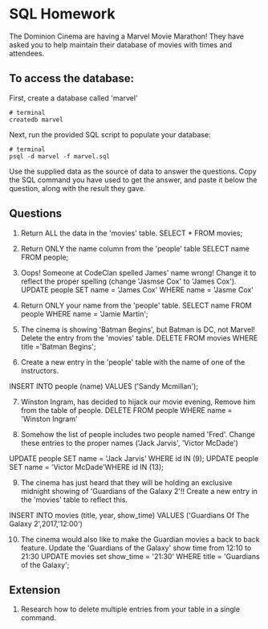 # SQL Homework

The Dominion Cinema are having a Marvel Movie Marathon! They have asked you to help maintain their database of movies with times and attendees.

## To access the database:

First, create a database called 'marvel'
```
# terminal
createdb marvel
```

Next, run the provided SQL script to populate your database:
```
# terminal
psql -d marvel -f marvel.sql
```

Use the supplied data as the source of data to answer the questions.  Copy the SQL command you have used to get the answer, and paste it below the question, along with the result they gave.

## Questions

1. Return ALL the data in the 'movies' table.
SELECT * FROM movies;
2. Return ONLY the name column from the 'people' table
SELECT name FROM people;
3. Oops! Someone at CodeClan spelled James' name wrong! Change it to reflect the proper spelling (change 'Jasmse Cox' to 'James Cox').
UPDATE people SET name = 'James Cox' WHERE name = 'Jasme Cox'
4. Return ONLY your name from the 'people' table.
SELECT name FROM people WHERE name = 'Jamie Martin';
5. The cinema is showing 'Batman Begins', but Batman is DC, not Marvel! Delete the entry from the 'movies' table.
DELETE FROM movies WHERE title ='Batman Begins';

6. Create a new entry in the 'people' table with the name of one of the instructors.

INSERT INTO people (name) VALUES ('Sandy Mcmillan');

7. Winston Ingram, has decided to hijack our movie evening, Remove him from the table of people.
DELETE FROM people WHERE name = 'Winston Ingram'

8. Somehow the list of people includes two people named 'Fred'. Change these entries to the proper names ('Jack Jarvis', 'Victor McDade')

UPDATE people SET name = 'Jack Jarvis' WHERE id IN (9);
UPDATE people SET name = 'Victor McDade'WHERE id IN (13);


9. The cinema has just heard that they will be holding an exclusive midnight showing of 'Guardians of the Galaxy 2'!! Create a new entry in the 'movies' table to reflect this.

INSERT INTO movies (title, year, show_time) VALUES ('Guardians Of The Galaxy 2',2017,'12:00')

10. The cinema would also like to make the Guardian movies a back to back feature. Update the 'Guardians of the Galaxy' show time from 12:10 to 21:30
UPDATE movies set show_time = '21:30' WHERE title = 'Guardians of the Galaxy';
## Extension

1. Research how to delete multiple entries from your table in a single command.
